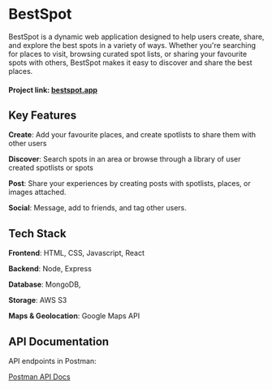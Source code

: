 # BestSpot

BestSpot is a dynamic web application designed to help users create, share, and explore the best spots in a variety of ways. Whether you're searching for places to visit, browsing curated spot lists, or sharing your favourite spots with others, BestSpot makes it easy to discover and share the best places.

#### Project link: [bestspot.app](https://bestspot.app)  

## Key Features

**Create**: Add your favourite places, and create spotlists to share them with other users

**Discover**: Search spots in an area or browse through a library of user created spotlists or spots

**Post**: Share your experiences by creating posts with spotlists, places, or images attached.

**Social**: Message, add to friends, and tag other users.

## Tech Stack

**Frontend**: HTML, CSS, Javascript, React

**Backend**: Node, Express

**Database**: MongoDB,

**Storage**: AWS S3

**Maps & Geolocation**: Google Maps API

##  API Documentation  

API endpoints in Postman:

[Postman API Docs](https://documenter.getpostman.com/view/37021882/2sAYdeNC6t)
